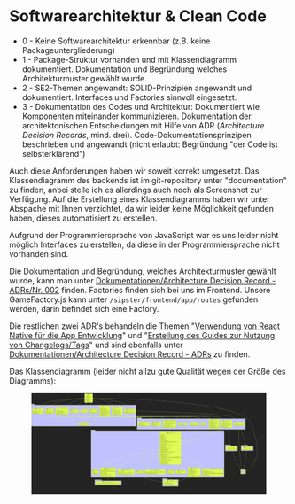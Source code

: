 # Softwarearchitektur & Clean Code

* 0 - Keine Softwarearchitektur erkennbar (z.B. keine Packageuntergliederung)
* 1 - Package-Struktur vorhanden und mit Klassendiagramm dokumentiert. Dokumentation und Begründung welches Architekturmuster gewählt wurde.
* 2 - SE2-Themen angewandt: SOLID-Prinzipien angewandt und dokumentiert. Interfaces und Factories sinnvoll eingesetzt.
* 3 - Dokumentation des Codes und Architektur: Dokumentiert wie Komponenten miteinander kommunizieren. Dokumentation der architektonischen Entscheidungen mit Hilfe von ADR (_Architecture Decision Records_, mind. drei). Code-Dokumentationsprinzipen beschrieben und angewandt (nicht erlaubt: Begründung "der Code ist selbsterklärend")

Auch diese Anforderungen haben wir soweit korrekt umgesetzt. Das Klassendiagramm des backends ist im git-repository unter "documentation" zu finden, anbei stelle ich es allerdings auch noch als Screenshot zur Verfügung. Auf die Erstellung eines Klassendiagramms haben wir unter Abspache mit Ihnen verzichtet, da wir leider keine Möglichkeit gefunden haben, dieses automatisiert zu erstellen.

Aufgrund der Programmiersprache von JavaScript war es uns leider nicht möglich Interfaces zu erstellen, da diese in der Programmiersprache nicht vorhanden sind.&#x20;

Die Dokumentation und Begründung, welches Architekturmuster gewählt wurde, kann man unter [Dokumentationen/Architecture Decision Record - ADRs/Nr. 002](../dokumentationen/architecture-decision-record-adrs/nr.-002-verwendung-eines-schichtmodells-in-kombination-mit-einer-microkernel-struktur-als-softwarea.md) finden. Factories finden sich bei uns im Frontend.  Unsere GameFactory.js kann unter `/sipster/frontend/app/routes` gefunden werden, darin befindet sich eine Factory.

Die restlichen zwei ADR's behandeln die Themen "[Verwendung von React Native für die App Entwicklung](../dokumentationen/architecture-decision-record-adrs/nr.-001-verwendung-von-react-native-fur-die-app-entwicklung.md)" und "[Erstellung des Guides zur Nutzung von Changelogs/Tags](../dokumentationen/architecture-decision-record-adrs/nr.-003-erstellung-des-guides-zur-nutzung-von-changelogs-tags.md)" und sind ebenfalls unter [Dokumentationen/Architecture Decision Record - ADRs](../dokumentationen/architecture-decision-record-adrs/) zu finden.

Das Klassendiagramm (leider nicht allzu gute Qualität wegen der Größe des Diagramms):

<figure><img src="../.gitbook/assets/Bildschirmfoto_25-6-2024_103358_.jpeg" alt=""><figcaption></figcaption></figure>
